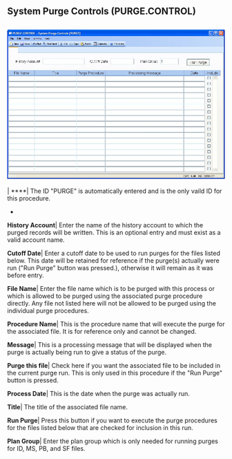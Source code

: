 ## System Purge Controls (PURGE.CONTROL)
<PageHeader />

##

![](./PURGE-CONTROL-1.jpg)

| ****| The ID "PURGE" is automatically entered and is the only vaild ID for
this procedure.

-  
**History Account**|  Enter the name of the history account to which the
purged records will be written. This is an optional entry and must exist as a
valid account name.

**Cutoff Date**|  Enter a cutoff date to be used to run purges for the files
listed below. This date will be retained for reference if the purge(s)
actually were run ("Run Purge" button was pressed.), otherwise it will remain
as it was before entry.

**File Name**|  Enter the file name which is to be purged with this process or
which is allowed to be purged using the associated purge procedure directly.
Any file not listed here will not be allowed to be purged using the individual
purge procedures.

**Procedure Name**|  This is the procedure name that will execute the purge
for the associated file. It is for reference only and cannot be changed.

**Message**|  This is a processing message that will be displayed when the
purge is actually being run to give a status of the purge.

**Purge this file**|  Check here if you want the associated file to be
included in the current purge run. This is only used in this procedure if the
"Run Purge" button is pressed.

**Process Date**|  This is the date when the purge was actually run.

**Title**|  The title of the associated file name.

**Run Purge**|  Press this button if you want to execute the purge procedures
for the files listed below that are checked for inclusion in this run.

**Plan Group**|  Enter the plan group which is only needed for running purges
for ID, MS, PB, and SF files.


<badge text= "Version 8.10.57 " vertical="middle" />

<PageFooter />
